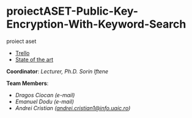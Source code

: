 # proiectASET-Public-Key-Encryption-With-Keyword-Search
proiect aset

- [Trello](https://trello.com/invite/echipaasetsi/b9a5d17655b94806a36fe86312d4441c)
- [State of the art](https://docs.google.com/document/d/1VV1zBM2fWQByMEvnsMG9trqm6a9ousRzCNrD4a6cwNw/edit?usp=sharing)

**Coordinator**: *Lecturer, Ph.D. Sorin Iftene*

**Team Members**:
- *Dragos Ciocan (e-mail)*
- *Emanuel Dodu (e-mail)*
- *Andrei Cristian (andrei.cristian1@info.uaic.ro)*
